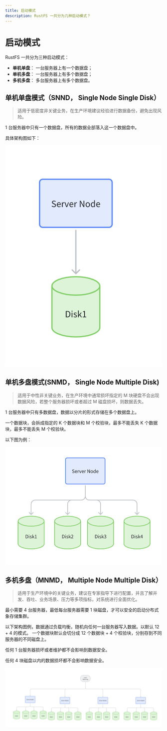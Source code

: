 ```yaml
---
title: 启动模式
description: RustFS 一共分为几种启动模式？
---
```


# 启动模式

RustFS 一共分为三种启动模式：

- **单机单盘**： 一台服务器上有一个数据盘；
- **单机多盘**： 一台服务器上有多个数据盘；
- **多机多盘**： 多台服务器上有多个数据盘。

## 单机单盘模式（SNND， Single Node Single Disk）

> 适用于低密度非关键业务，在生产环境建议经验进行数据备份，避免出现风险。

1 台服务器中只有一个数据盘，所有的数据全部落入这一个数据盘中。

具体架构图如下：

<img src="./images/1.jpg" alt="RustFS Single Node Single Disk Mode" />

## 单机多盘模式(SNMD， Single Node Multiple Disk)

> 适用于中性非关键业务，在生产环境中通常损坏指定的 M 块硬盘不会出现数据风险，若整个服务器损坏或者超过 M 磁盘损坏，则数据丢失。

1 台服务器中只有多数据盘，数据以分片的形式存储在多个数据盘上。

一个数据块，会拆成指定的 K 个数据块和 M 个校验块，最多不能丢失 K 个数据块，最多不能丢失 M 个校验块。

以下图为例：

<img src="./images/2.jpg" alt="RustFS Single Node Multiple Disk Mode" />

## 多机多盘（MNMD， Multiple Node Multiple Disk）

> 适用于生产环境中的关键业务，建议在专家指导下进行配置，并且了解并发、吞吐、业务场景、压力等多项指标，对系统进行全面优化。

最小需要 4 台服务器，最低每台服务器需要 1 块磁盘，才可以安全的启动分布式象存储集群。

以下架构图例，数据通过负载均衡，随机向任何一台服务器写入数据。以默认 12 + 4 的模式。 一个数据块默认会切分成 12 个数据块 + 4 个校验块，分别存到不同服务器的不同磁盘上。

任何 1 台服务器损坏或者维护都不会影响到数据安全。

任何 4 块磁盘以内的数据损坏都不会影响数据安全。

<img src="./images/lb.jpg" alt="RustFS Multiple Node Multiple Disk Mode" />
